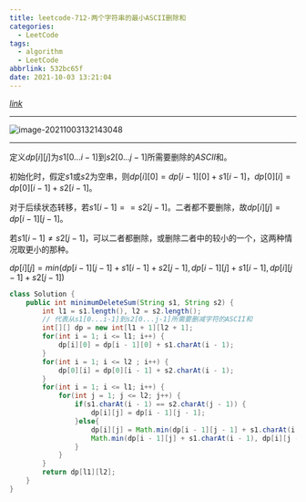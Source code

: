 ```yaml
---
title: leetcode-712-两个字符串的最小ASCII删除和
categories:
  - LeetCode
tags:
  - algorithm
  - LeetCode
abbrlink: 532bc65f
date: 2021-10-03 13:21:04
---
```


[$link$](https://leetcode-cn.com/problems/minimum-ascii-delete-sum-for-two-strings/)

<hr/>

![image-20211003132143048](https://gitee.com/cao_ziqiang/img/raw/master/20211003132143.png)

<hr/>

定义$dp[i][j]$为$s1[0...i-1]$到$s2[0...j-1]$所需要删除的$ASCII$和。

初始化时，假定$s1$或$s2$为空串，则$dp[i][0]=dp[i-1][0]+s1[i-1]$，$dp[0][i]=dp[0][i-1]+s2[i-1]$。

对于后续状态转移，若$s1[i-1]==s2[j-1]$。二者都不要删除，故$dp[i][j]=dp[i-1][j-1]$。

若$s1[i-1] \ne s2[j-1]$，可以二者都删除，或删除二者中的较小的一个，这两种情况取更小的那种。

$dp[i][j]=min(dp[i-1][j-1]+s1[i-1]+s2[j-1],dp[i-1][j]+s1[i-1],dp[i][j-1]+s2[j-1])$

```java
class Solution {
    public int minimumDeleteSum(String s1, String s2) {
        int l1 = s1.length(), l2 = s2.length();
        // 代表从s1[0...i-1]到s2[0...j-1]所需要删减字符的ASCII和
        int[][] dp = new int[l1 + 1][l2 + 1];
        for(int i = 1; i <= l1; i++) {
            dp[i][0] = dp[i - 1][0] + s1.charAt(i - 1);
        }
        for(int i = 1; i <= l2 ; i++) {
            dp[0][i] = dp[0][i - 1] + s2.charAt(i - 1);
        }
        for(int i = 1; i <= l1; i++) {
            for(int j = 1; j <= l2; j++) {
                if(s1.charAt(i - 1) == s2.charAt(j - 1)) {
                    dp[i][j] = dp[i - 1][j - 1];
                }else{
                    dp[i][j] = Math.min(dp[i - 1][j - 1] + s1.charAt(i - 1)+ s2.charAt(j - 1),
                    Math.min(dp[i - 1][j] + s1.charAt(i - 1), dp[i][j - 1] + s2.charAt(j - 1)));
                }
            }
        }
        return dp[l1][l2];
    }
}
```

